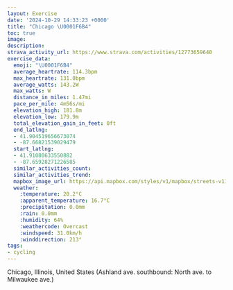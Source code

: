 ```yaml
---
layout: Exercise
date: '2024-10-29 14:33:23 +0000'
title: "Chicago \U0001F6B4"
toc: true
image:
description:
strava_activity_url: https://www.strava.com/activities/12773659640
exercise_data:
  emoji: "\U0001F6B4"
  average_heartrate: 114.3bpm
  max_heartrate: 131.0bpm
  average_watts: 143.2W
  max_watts: W
  distance_in_miles: 1.47mi
  pace_per_mile: 4m56s/mi
  elevation_high: 181.8m
  elevation_low: 179.9m
  total_elevation_gain_in_feet: 0ft
  end_latlng:
  - 41.904519656673074
  - -87.66821539029479
  start_latlng:
  - 41.91080633550882
  - -87.65928271226585
  similar_activities_count:
  similar_activities_trend:
  mapbox_image_url: https://api.mapbox.com/styles/v1/mapbox/streets-v11/static/path-5+787af2-1.0(%7Dsx~Fbo%60vOR%3FJGnRyJRMBK%3FYKOGACBGXMNmPlIoAt%40%5Bb%40I%5C%3F%60%40HpJCjCHlNAhAN%40%7C%40I%7CBIfRQtEC),pin-s-s+e5b22e(-87.6621,41.91055),pin-s-f+89ae00(-87.66768,41.905519999999996)/auto/800x800?access_token=pk.eyJ1Ijoiam9zaGJlY2ttYW4iLCJhIjoiY205eWR2aDd1MWZ6djJrbXc4a3M0bWZleiJ9.XiG9OWkNcZk2QzjJbxLB4A
  weather:
    :temperature: 20.2°C
    :apparent_temperature: 16.7°C
    :precipitation: 0.0mm
    :rain: 0.0mm
    :humidity: 64%
    :weathercode: Overcast
    :windspeed: 31.0km/h
    :winddirection: 213°
tags:
- cycling
---
```

Chicago, Illinois, United States (Ashland ave. southbound: North ave. to Milwaukee ave.)
